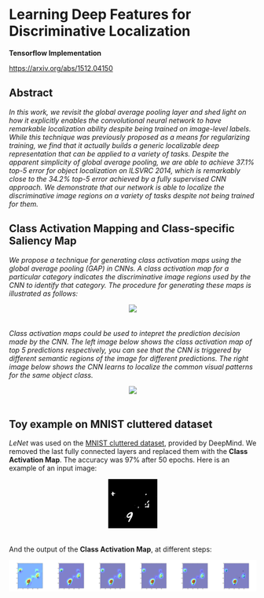 # Learning Deep Features for Discriminative Localization
**Tensorflow Implementation**

https://arxiv.org/abs/1512.04150

## Abstract

*In this work, we revisit the global average pooling layer and shed light on how it explicitly enables the convolutional neural network to have remarkable localization ability despite being trained on image-level labels. While this technique was previously proposed as a means for regularizing training, we find that it actually builds a generic localizable deep representation that can be applied to a variety of tasks. Despite the apparent simplicity of global average pooling, we are able to achieve 37.1% top-5 error for object localization on ILSVRC 2014, which is remarkably close to the 34.2% top-5 error achieved by a fully supervised CNN approach. We demonstrate that our network is able to localize the discriminative image regions on a variety of tasks despite not being trained for them.*


## Class Activation Mapping and Class-specific Saliency Map

*We propose a technique for generating class activation maps using the global average pooling (GAP) in CNNs. A class activation map for a particular category indicates the discriminative image regions used by the CNN to identify that category. The procedure for generating these maps is illustrated as follows:*

<div align="center">
  <img src="http://cnnlocalization.csail.mit.edu/framework.jpg"><br><br>
</div>

*Class activation maps could be used to intepret the prediction decision made by the CNN. The left image below shows the class activation map of top 5 predictions respectively, you can see that the CNN is triggered by different semantic regions of the image for different predictions. The right image below shows the CNN learns to localize the common visual patterns for the same object class.*

<div align="center">
  <img src="http://cnnlocalization.csail.mit.edu/example.jpg"><br><br>
</div>



## Toy example on MNIST cluttered dataset

*LeNet* was used on the [MNIST cluttered dataset]((https://github.com/deepmind/mnist-cluttered)), provided by DeepMind.
We removed the last fully connected layers and replaced them with the **Class Activation Map**.
The accuracy was 97% after 50 epochs. Here is an example of an input image:
<div align="center">
  <img src="img/image_test.png"><br><br>
</div>

And the output of the **Class Activation Map**, at different steps:
<div align="center">
  <img src="img/result.png"><br><br>
</div>

